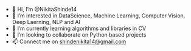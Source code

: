 - 👋 Hi, I’m @NikitaShinde14
- 👀 I’m interested in DataScience, Machine Learning, Computer Vision, Deep Laerning, NLP and AI
- 🌱 I’m currently learning algorithms and libraries in CV
- 💞️ I’m looking to collaborate on Python based projects
- 📫 Connect me on shindenikita14@gmail.com

<!---
NikitaShinde14/NikitaShinde14 is a ✨ special ✨ repository because its `README.md` (this file) appears on your GitHub profile.
You can click the Preview link to take a look at your changes.
--->
